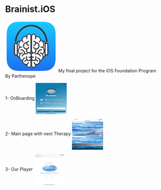# Brainist.iOS
<img src="Readme/app logo.png" alignment = "center"/>
My final project for the iOS Foundation Program By Parthenope

1- OnBoarding
<img src="Readme/3.png" align="center" width="100" height="100"/>

2- Main page with next Therapy
<img src="Readme/2.png" align="center" width="100" height="100"/>

3- Our Player 
<img src="Readme/1.png" align="center" width="100" height="100"/>

